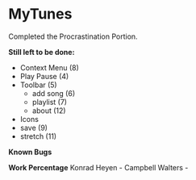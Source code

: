 # MyTunes

Completed the Procrastination Portion.

**Still left to be done:**
- Context Menu (8)
- Play Pause (4)
- Toolbar (5)
    - add song (6)
    - playlist (7)
    - about (12)
- Icons
- save (9)
- stretch (11)

**Known Bugs**

**Work Percentage**
Konrad Heyen -
Campbell Walters - 
